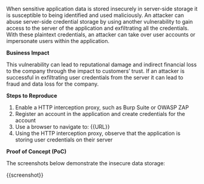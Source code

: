 When sensitive application data is stored insecurely in server-side storage it is susceptible to being identified and used maliciously. An attacker can abuse server-side credential storage by using another vulnerability to gain access to the server of the application and exfiltrating all the credentials. With these plaintext credentials, an attacker can take over user accounts or impersonate users within the application.

**Business Impact**

This vulnerability can lead to reputational damage and indirect financial loss to the company through the impact to customers’ trust. If an attacker is successful in exfiltrating user credentials from the server it can lead to fraud and data loss for the company.

**Steps to Reproduce**

1. Enable a HTTP interception proxy, such as Burp Suite or OWASP ZAP
1. Register an account in the application and create credentials for the account
1. Use a browser to navigate to: {{URL}}
1. Using the HTTP interception proxy, observe that the application is storing user credentials on their server

**Proof of Concept (PoC)**

The screenshots below demonstrate the insecure data storage:

{{screenshot}}

